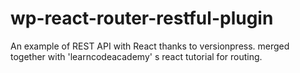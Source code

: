 # wp-react-router-restful-plugin
An example of REST API with React thanks to versionpress.
merged together with 'learncodeacademy' s react tutorial for routing.
